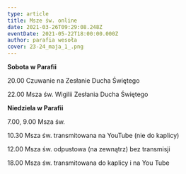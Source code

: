 ```yaml
---
type: article
title: Msze św. online
date: 2021-03-26T09:29:08.248Z
eventDate: 2021-05-22T18:00:00.000Z
author: parafia wesoła
cover: 23-24_maja_1_.png
---
```

<!--StartFragment-->

**Sobota w Parafii**

20.00 Czuwanie na Zesłanie Ducha Świętego

22.00 Msza św. Wigilii Zesłania Ducha Świętego

**Niedziela w Parafii**

7.00, 9.00 Msza św.

10.30 Msza św. transmitowana na YouTube (nie do kaplicy)

12.00 Msza św. odpustowa (na zewnątrz) bez transmisji

18.00 Msza św. transmitowana do kaplicy i na You Tube

<!--EndFragment-->